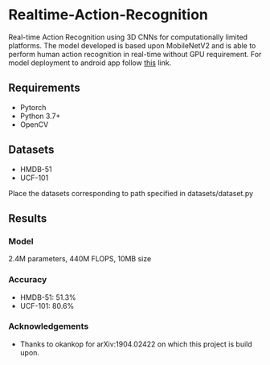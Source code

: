 # Realtime-Action-Recognition
Real-time Action Recognition using 3D CNNs for computationally limited platforms. The model developed is based upon MobileNetV2 and is able to perform human action recognition in real-time without GPU requirement.
For model deployment to android app follow <a href="https://github.com/mchhibber/HAR">this</a> link.

## Requirements
<ul><li>Pytorch</li>
<li>Python 3.7+</li>
<li> OpenCV </li>
</ul>

## Datasets
<ul>
<li> HMDB-51</li>
<li> UCF-101 </li>
</ul>
Place the datasets corresponding to path specified in datasets/dataset.py

## Results
### Model
2.4M parameters, 440M FLOPS, 10MB size 

### Accuracy
<ul>
<li> HMDB-51: 51.3%
<li> UCF-101: 80.6%
</ul>

### Acknowledgements
- Thanks to okankop for arXiv:1904.02422 on which this project is build upon.
